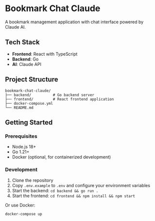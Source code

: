 # Bookmark Chat Claude

A bookmark management application with chat interface powered by Claude AI.

## Tech Stack

- **Frontend**: React with TypeScript
- **Backend**: Go
- **AI**: Claude API

## Project Structure

```
bookmark-chat-claude/
├── backend/          # Go backend server
├── frontend/         # React frontend application
├── docker-compose.yml
└── README.md
```

## Getting Started

### Prerequisites

- Node.js 18+
- Go 1.21+
- Docker (optional, for containerized development)

### Development

1. Clone the repository
2. Copy `.env.example` to `.env` and configure your environment variables
3. Start the backend: `cd backend && go run .`
4. Start the frontend: `cd frontend && npm install && npm start`

Or use Docker:
```bash
docker-compose up
```